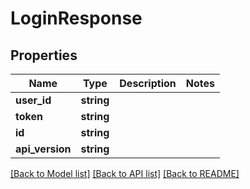 # LoginResponse

## Properties
Name | Type | Description | Notes
------------ | ------------- | ------------- | -------------
**user_id** | **string** |  | 
**token** | **string** |  | 
**id** | **string** |  | 
**api_version** | **string** |  | 

[[Back to Model list]](../README.md#documentation-for-models) [[Back to API list]](../README.md#documentation-for-api-endpoints) [[Back to README]](../README.md)


